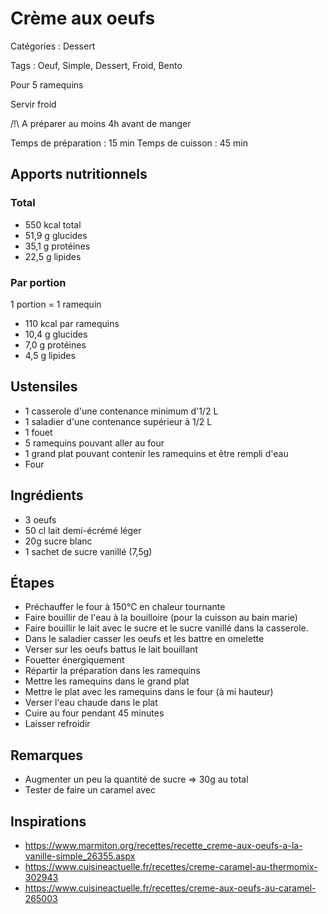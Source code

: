 # Crème aux oeufs

Catégories : Dessert

Tags : Oeuf, Simple, Dessert, Froid, Bento

Pour 5 ramequins

Servir froid

/!\\ A préparer au moins 4h avant de manger

Temps de préparation : 15 min
Temps de cuisson : 45 min

## Apports nutritionnels

### Total

* 550 kcal total
* 51,9 g glucides
* 35,1 g protéines
* 22,5 g lipides

### Par portion

1 portion = 1 ramequin

* 110 kcal par ramequins
* 10,4 g glucides
* 7,0 g protéines
* 4,5 g lipides

## Ustensiles

* 1 casserole d'une contenance minimum d'1/2 L
* 1 saladier d'une contenance supérieur à 1/2 L
* 1 fouet
* 5 ramequins pouvant aller au four
* 1 grand plat pouvant contenir les ramequins et être rempli d'eau
* Four

## Ingrédients

* 3 oeufs
* 50 cl lait demi-écrémé léger
* 20g sucre blanc
* 1 sachet de sucre vanillé (7,5g)

## Étapes

* Préchauffer le four à 150°C en chaleur tournante
* Faire bouillir de l'eau à la bouilloire (pour la cuisson au bain marie)
* Faire bouillir le lait avec le sucre et le sucre vanillé dans la casserole.
* Dans le saladier casser les oeufs et les battre en omelette
* Verser sur les oeufs battus le lait bouillant
* Fouetter énergiquement
* Répartir la préparation dans les ramequins
* Mettre les ramequins dans le grand plat
* Mettre le plat avec les ramequins dans le four (à mi hauteur)
* Verser l'eau chaude dans le plat
* Cuire au four pendant 45 minutes
* Laisser refroidir

## Remarques

* Augmenter un peu la quantité de sucre => 30g au total
* Tester de faire un caramel avec

## Inspirations

* https://www.marmiton.org/recettes/recette_creme-aux-oeufs-a-la-vanille-simple_26355.aspx
* https://www.cuisineactuelle.fr/recettes/creme-caramel-au-thermomix-302943
* https://www.cuisineactuelle.fr/recettes/creme-aux-oeufs-au-caramel-265003